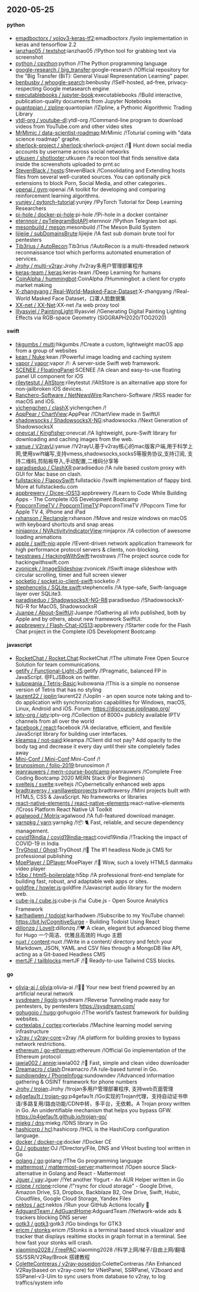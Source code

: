 ## 2020-05-25

#### python
* [emadboctorx / yolov3-keras-tf2](https://github.com/emadboctorx/yolov3-keras-tf2):emadboctorx /!yolo implementation in keras and tensorflow 2.2
* [ianzhao05 / textshot](https://github.com/ianzhao05/textshot):ianzhao05 /!Python tool for grabbing text via screenshot
* [python / cpython](https://github.com/python/cpython):python /!The Python programming language
* [google-research / big_transfer](https://github.com/google-research/big_transfer):google-research /!Official repository for the "Big Transfer (BiT): General Visual Representation Learning" paper.
* [benbusby / whoogle-search](https://github.com/benbusby/whoogle-search):benbusby /!Self-hosted, ad-free, privacy-respecting Google metasearch engine
* [executablebooks / jupyter-book](https://github.com/executablebooks/jupyter-book):executablebooks /!Build interactive, publication-quality documents from Jupyter Notebooks
* [quantopian / zipline](https://github.com/quantopian/zipline):quantopian /!Zipline, a Pythonic Algorithmic Trading Library
* [ytdl-org / youtube-dl](https://github.com/ytdl-org/youtube-dl):ytdl-org /!Command-line program to download videos from YouTube.com and other video sites
* [MrMimic / data-scientist-roadmap](https://github.com/MrMimic/data-scientist-roadmap):MrMimic /!Toturial coming with "data science roadmap" graphe.
* [sherlock-project / sherlock](https://github.com/sherlock-project/sherlock):sherlock-project /!🔎
Hunt down social media accounts by username across social networks
* [utkusen / shotlooter](https://github.com/utkusen/shotlooter):utkusen /!a recon tool that finds sensitive data inside the screenshots uploaded to prnt.sc
* [StevenBlack / hosts](https://github.com/StevenBlack/hosts):StevenBlack /!Consolidating and Extending hosts files from several well-curated sources. You can optionally pick extensions to block Porn, Social Media, and other categories..
* [openai / gym](https://github.com/openai/gym):openai /!A toolkit for developing and comparing reinforcement learning algorithms.
* [yunjey / pytorch-tutorial](https://github.com/yunjey/pytorch-tutorial):yunjey /!PyTorch Tutorial for Deep Learning Researchers
* [pi-hole / docker-pi-hole](https://github.com/pi-hole/docker-pi-hole):pi-hole /!Pi-hole in a docker container
* [eternnoir / pyTelegramBotAPI](https://github.com/eternnoir/pyTelegramBotAPI):eternnoir /!Python Telegram bot api.
* [mesonbuild / meson](https://github.com/mesonbuild/meson):mesonbuild /!The Meson Build System
* [lijiejie / subDomainsBrute](https://github.com/lijiejie/subDomainsBrute):lijiejie /!A fast sub domain brute tool for pentesters
* [Tib3rius / AutoRecon](https://github.com/Tib3rius/AutoRecon):Tib3rius /!AutoRecon is a multi-threaded network reconnaissance tool which performs automated enumeration of services.
* [Jrohy / multi-v2ray](https://github.com/Jrohy/multi-v2ray):Jrohy /!v2ray多用户管理部署程序
* [keras-team / keras](https://github.com/keras-team/keras):keras-team /!Deep Learning for humans
* [CoinAlpha / hummingbot](https://github.com/CoinAlpha/hummingbot):CoinAlpha /!Hummingbot: a client for crypto market making
* [X-zhangyang / Real-World-Masked-Face-Dataset](https://github.com/X-zhangyang/Real-World-Masked-Face-Dataset):X-zhangyang /!Real-World Masked Face Dataset，口罩人脸数据集
* [XX-net / XX-Net](https://github.com/XX-net/XX-Net):XX-net /!a web proxy tool
* [lllyasviel / PaintingLight](https://github.com/lllyasviel/PaintingLight):lllyasviel /!Generating Digital Painting Lighting Effects via RGB-space Geometry (SIGGRAPH2020/TOG2020)

#### swift
* [hkgumbs / multi](https://github.com/hkgumbs/multi):hkgumbs /!Create a custom, lightweight macOS app from a group of websites
* [kean / Nuke](https://github.com/kean/Nuke):kean /!Powerful image loading and caching system
* [vapor / vapor](https://github.com/vapor/vapor):vapor /!💧
A server-side Swift web framework.
* [SCENEE / FloatingPanel](https://github.com/SCENEE/FloatingPanel):SCENEE /!A clean and easy-to-use floating panel UI component for iOS
* [rileytestut / AltStore](https://github.com/rileytestut/AltStore):rileytestut /!AltStore is an alternative app store for non-jailbroken iOS devices.
* [Ranchero-Software / NetNewsWire](https://github.com/Ranchero-Software/NetNewsWire):Ranchero-Software /!RSS reader for macOS and iOS.
* [yichengchen / clashX](https://github.com/yichengchen/clashX):yichengchen /!
* [AppPear / ChartView](https://github.com/AppPear/ChartView):AppPear /!ChartView made in SwiftUI
* [shadowsocks / ShadowsocksX-NG](https://github.com/shadowsocks/ShadowsocksX-NG):shadowsocks /!Next Generation of ShadowsocksX
* [onevcat / Kingfisher](https://github.com/onevcat/Kingfisher):onevcat /!A lightweight, pure-Swift library for downloading and caching images from the web.
* [yanue / V2rayU](https://github.com/yanue/V2rayU):yanue /!V2rayU,基于v2ray核心的mac版客户端,用于科学上网,使用swift编写,支持vmess,shadowsocks,socks5等服务协议,支持订阅, 支持二维码,剪贴板导入,手动配置,二维码分享等
* [paradiseduo / ClashXR](https://github.com/paradiseduo/ClashXR):paradiseduo /!A rule based custom proxy with GUI for Mac base on clash.
* [fullstackio / FlappySwift](https://github.com/fullstackio/FlappySwift):fullstackio /!swift implementation of flappy bird. More at fullstackedu.com
* [appbrewery / Dicee-iOS13](https://github.com/appbrewery/Dicee-iOS13):appbrewery /!Learn to Code While Building Apps - The Complete iOS Development Bootcamp
* [PopcornTimeTV / PopcornTimeTV](https://github.com/PopcornTimeTV/PopcornTimeTV):PopcornTimeTV /!Popcorn Time for Apple TV 4, iPhone and iPad
* [rxhanson / Rectangle](https://github.com/rxhanson/Rectangle):rxhanson /!Move and resize windows on macOS with keyboard shortcuts and snap areas
* [ninjaprox / NVActivityIndicatorView](https://github.com/ninjaprox/NVActivityIndicatorView):ninjaprox /!A collection of awesome loading animations
* [apple / swift-nio](https://github.com/apple/swift-nio):apple /!Event-driven network application framework for high performance protocol servers & clients, non-blocking.
* [twostraws / HackingWithSwift](https://github.com/twostraws/HackingWithSwift):twostraws /!The project source code for hackingwithswift.com
* [zvonicek / ImageSlideshow](https://github.com/zvonicek/ImageSlideshow):zvonicek /!Swift image slideshow with circular scrolling, timer and full screen viewer
* [socketio / socket.io-client-swift](https://github.com/socketio/socket.io-client-swift):socketio /!
* [stephencelis / SQLite.swift](https://github.com/stephencelis/SQLite.swift):stephencelis /!A type-safe, Swift-language layer over SQLite3.
* [paradiseduo / ShadowsocksX-NG-R8](https://github.com/paradiseduo/ShadowsocksX-NG-R8):paradiseduo /!ShadowsocksX-NG-R for MacOS, ShadowsocksR
* [Juanpe / About-SwiftUI](https://github.com/Juanpe/About-SwiftUI):Juanpe /!Gathering all info published, both by Apple and by others, about new framework SwiftUI.
* [appbrewery / Flash-Chat-iOS13](https://github.com/appbrewery/Flash-Chat-iOS13):appbrewery /!Starter code for the Flash Chat project in the Complete iOS Development Bootcamp

#### javascript
* [RocketChat / Rocket.Chat](https://github.com/RocketChat/Rocket.Chat):RocketChat /!The ultimate Free Open Source Solution for team communications.
* [getify / Functional-Light-JS](https://github.com/getify/Functional-Light-JS):getify /!Pragmatic, balanced FP in JavaScript. @FLJSBook on twitter.
* [kubowania / Tetris-Basic](https://github.com/kubowania/Tetris-Basic):kubowania /!This is a simple no nonsense version of Tetris that has no styling
* [laurent22 / joplin](https://github.com/laurent22/joplin):laurent22 /!Joplin - an open source note taking and to-do application with synchronization capabilities for Windows, macOS, Linux, Android and iOS. Forum: https://discourse.joplinapp.org/
* [iptv-org / iptv](https://github.com/iptv-org/iptv):iptv-org /!Collection of 8000+ publicly available IPTV channels from all over the world
* [facebook / react](https://github.com/facebook/react):facebook /!A declarative, efficient, and flexible JavaScript library for building user interfaces.
* [kleampa / not-paid](https://github.com/kleampa/not-paid):kleampa /!Client did not pay? Add opacity to the body tag and decrease it every day until their site completely fades away
* [Mini-Conf / Mini-Conf](https://github.com/Mini-Conf/Mini-Conf):Mini-Conf /!
* [brunosimon / folio-2019](https://github.com/brunosimon/folio-2019):brunosimon /!
* [jeanrauwers / mern-course-bootcamp](https://github.com/jeanrauwers/mern-course-bootcamp):jeanrauwers /!Complete Free Coding Bootcamp 2020 MERN Stack (For Beginners)
* [sveltejs / svelte](https://github.com/sveltejs/svelte):sveltejs /!Cybernetically enhanced web apps
* [bradtraversy / vanillawebprojects](https://github.com/bradtraversy/vanillawebprojects):bradtraversy /!Mini projects built with HTML5, CSS & JavaScript. No frameworks or libraries
* [react-native-elements / react-native-elements](https://github.com/react-native-elements/react-native-elements):react-native-elements /!Cross Platform React Native UI Toolkit
* [agalwood / Motrix](https://github.com/agalwood/Motrix):agalwood /!A full-featured download manager.
* [yarnpkg / yarn](https://github.com/yarnpkg/yarn):yarnpkg /!📦
🐈
Fast, reliable, and secure dependency management.
* [covid19india / covid19india-react](https://github.com/covid19india/covid19india-react):covid19india /!Tracking the impact of COVID-19 in India
* [TryGhost / Ghost](https://github.com/TryGhost/Ghost):TryGhost /!👻
The #1 headless Node.js CMS for professional publishing
* [MoePlayer / DPlayer](https://github.com/MoePlayer/DPlayer):MoePlayer /!🍭
Wow, such a lovely HTML5 danmaku video player
* [h5bp / html5-boilerplate](https://github.com/h5bp/html5-boilerplate):h5bp /!A professional front-end template for building fast, robust, and adaptable web apps or sites.
* [goldfire / howler.js](https://github.com/goldfire/howler.js):goldfire /!Javascript audio library for the modern web.
* [cube-js / cube.js](https://github.com/cube-js/cube.js):cube-js /!📊
Cube.js - Open Source Analytics Framework
* [karlhadwen / todoist](https://github.com/karlhadwen/todoist):karlhadwen /!Subscribe to my YouTube channel: https://bit.ly/CognitiveSurge - Building Todoist Using React
* [dillonzq / LoveIt](https://github.com/dillonzq/LoveIt):dillonzq /!❤️
A clean, elegant but advanced blog theme for Hugo 一个简洁、优雅且高效的 Hugo 主题
* [nuxt / content](https://github.com/nuxt/content):nuxt /!Write in a content/ directory and fetch your Markdown, JSON, YAML and CSV files through a MongoDB like API, acting as a Git-based Headless CMS
* [mertJF / tailblocks](https://github.com/mertJF/tailblocks):mertJF /!🎉
Ready-to-use Tailwind CSS blocks.

#### go
* [olivia-ai / olivia](https://github.com/olivia-ai/olivia):olivia-ai /!💁‍♀️
Your new best friend powered by an artificial neural network
* [sysdream / ligolo](https://github.com/sysdream/ligolo):sysdream /!Reverse Tunneling made easy for pentesters, by pentesters https://sysdream.com/
* [gohugoio / hugo](https://github.com/gohugoio/hugo):gohugoio /!The world’s fastest framework for building websites.
* [cortexlabs / cortex](https://github.com/cortexlabs/cortex):cortexlabs /!Machine learning model serving infrastructure
* [v2ray / v2ray-core](https://github.com/v2ray/v2ray-core):v2ray /!A platform for building proxies to bypass network restrictions.
* [ethereum / go-ethereum](https://github.com/ethereum/go-ethereum):ethereum /!Official Go implementation of the Ethereum protocol
* [iawia002 / annie](https://github.com/iawia002/annie):iawia002 /!👾
Fast, simple and clean video downloader
* [Dreamacro / clash](https://github.com/Dreamacro/clash):Dreamacro /!A rule-based tunnel in Go.
* [sundowndev / PhoneInfoga](https://github.com/sundowndev/PhoneInfoga):sundowndev /!Advanced information gathering & OSINT framework for phone numbers
* [Jrohy / trojan](https://github.com/Jrohy/trojan):Jrohy /!trojan多用户管理部署程序, 支持web页面管理
* [p4gefau1t / trojan-go](https://github.com/p4gefau1t/trojan-go):p4gefau1t /!Go实现的Trojan代理，支持自动证书申请/多路复用/路由功能/CDN中转，多平台，无依赖。A Trojan proxy written in Go. An unidentifiable mechanism that helps you bypass GFW. https://p4gefau1t.github.io/trojan-go/
* [miekg / dns](https://github.com/miekg/dns):miekg /!DNS library in Go
* [hashicorp / hcl](https://github.com/hashicorp/hcl):hashicorp /!HCL is the HashiCorp configuration language.
* [docker / docker-ce](https://github.com/docker/docker-ce):docker /!Docker CE
* [OJ / gobuster](https://github.com/OJ/gobuster):OJ /!Directory/File, DNS and VHost busting tool written in Go
* [golang / go](https://github.com/golang/go):golang /!The Go programming language
* [mattermost / mattermost-server](https://github.com/mattermost/mattermost-server):mattermost /!Open source Slack-alternative in Golang and React - Mattermost
* [Jguer / yay](https://github.com/Jguer/yay):Jguer /!Yet another Yogurt - An AUR Helper written in Go
* [rclone / rclone](https://github.com/rclone/rclone):rclone /!"rsync for cloud storage" - Google Drive, Amazon Drive, S3, Dropbox, Backblaze B2, One Drive, Swift, Hubic, Cloudfiles, Google Cloud Storage, Yandex Files
* [nektos / act](https://github.com/nektos/act):nektos /!Run your GitHub Actions locally
🚀
* [AdguardTeam / AdGuardHome](https://github.com/AdguardTeam/AdGuardHome):AdguardTeam /!Network-wide ads & trackers blocking DNS server
* [gotk3 / gotk3](https://github.com/gotk3/gotk3):gotk3 /!Go bindings for GTK3
* [ericm / stonks](https://github.com/ericm/stonks):ericm /!Stonks is a terminal based stock visualizer and tracker that displays realtime stocks in graph format in a terminal. See how fast your stonks will crash.
* [xiaoming2028 / FreePAC](https://github.com/xiaoming2028/FreePAC):xiaoming2028 /!科学上网/梯子/自由上网/翻墙 SS/SSR/V2Ray/Brook 搭建教程
* [ColetteContreras / v2ray-poseidon](https://github.com/ColetteContreras/v2ray-poseidon):ColetteContreras /!An Enhanced V2Ray(based on v2ray-core) for VNetPanel, SSRPanel, V2board and SSPanel-v3-Uim to sync users from database to v2ray, to log traffics/system info

